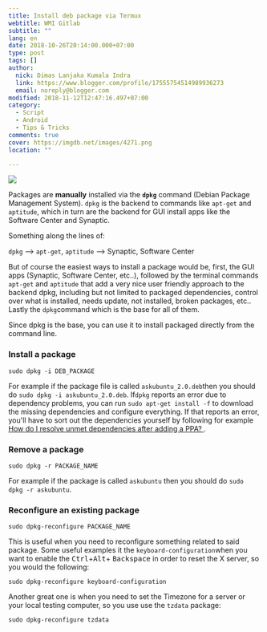 ```yaml
---
title: Install deb package via Termux
webtitle: WMI Gitlab
subtitle: ""
lang: en
date: 2018-10-26T20:14:00.000+07:00
type: post
tags: []
author:
  nick: Dimas Lanjaka Kumala Indra
  link: https://www.blogger.com/profile/17555754514989936273
  email: noreply@blogger.com
modified: 2018-11-12T12:47:16.497+07:00
category:
  - Script
  - Android
  - Tips & Tricks
comments: true
cover: https://imgdb.net/images/4271.png
location: ""

---
```


<div class="w3-center"><img src="https://imgdb.net/images/4271.png"></div> <p>Packages are <strong>manually</strong> installed via the    <strong><code>dpkg</code></strong> command (Debian Package Management System). <code>dpkg</code> is the backend to commands like    <code>apt-get</code> and <code>aptitude</code>, which in turn are the     backend for GUI install apps like the Software Center and Synaptic. </p><p>    Something along the lines of: </p><p>    <code>dpkg</code>    --&gt; <code>apt-get</code>, <code>aptitude</code> --&gt; Synaptic,     Software Center </p><p>    But of course the easiest ways to install a package would be, first, the     GUI apps (Synaptic, Software Center, etc..), followed by the terminal     commands <code>apt-get</code> and <code>aptitude</code> that add a very     nice user friendly approach to the backend dpkg, including but not limited     to packaged dependencies, control over what is installed, needs update, not     installed, broken packages, etc.. Lastly the <code>dpkg</code>command which     is the base for all of them. </p><p>    Since dpkg is the base, you can use it to install packaged directly from     the command line. </p><h3>    Install a package </h3><pre><code>sudo dpkg -i DEB_PACKAGE<br></code></pre><p>    For example if the package file is called <code>askubuntu_2.0.deb</code>then you should do <code>sudo dpkg -i askubuntu_2.0.deb</code>. If<code>dpkg</code> reports an error due to dependency problems, you can run    <code>sudo apt-get install -f</code> to download the missing dependencies     and configure everything. If that reports an error, you'll have to sort out     the dependencies yourself by following for example     <a href="https://askubuntu.com/questions/140246/how-do-i-resolve-unmet-dependencies" rel="noopener noreferer nofollow">        How do I resolve unmet dependencies after adding a PPA?     </a>    . </p><h3>    Remove a package </h3><pre><code>sudo dpkg -r PACKAGE_NAME<br></code></pre><p>    For example if the package is called <code>askubuntu</code> then you should     do <code>sudo dpkg -r askubuntu</code>. </p><h3>    Reconfigure an existing package </h3><pre><code>sudo dpkg-reconfigure PACKAGE_NAME<br></code></pre><p>    This is useful when you need to reconfigure something related to said     package. Some useful examples it the <code>keyboard-configuration</code>when you want to enable the <kbd>Ctrl</kbd>+<kbd>Alt</kbd>+    <kbd>Backspace</kbd> in order to reset the X server, so you would the     following: </p><pre><code>sudo dpkg-reconfigure keyboard-configuration<br></code></pre><p>    Another great one is when you need to set the Timezone for a server or your     local testing computer, so you use use the <code>tzdata</code> package: </p><pre><code>sudo dpkg-reconfigure tzdata</code></pre>